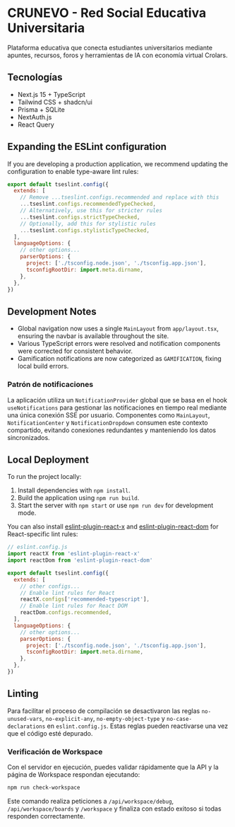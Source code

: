 # CRUNEVO - Red Social Educativa Universitaria

Plataforma educativa que conecta estudiantes universitarios mediante apuntes, recursos, foros y herramientas de IA con economía virtual Crolars.

## Tecnologías

- Next.js 15 + TypeScript
- Tailwind CSS + shadcn/ui
- Prisma + SQLite
- NextAuth.js
- React Query

## Expanding the ESLint configuration

If you are developing a production application, we recommend updating the configuration to enable type-aware lint rules:

```js
export default tseslint.config({
  extends: [
    // Remove ...tseslint.configs.recommended and replace with this
    ...tseslint.configs.recommendedTypeChecked,
    // Alternatively, use this for stricter rules
    ...tseslint.configs.strictTypeChecked,
    // Optionally, add this for stylistic rules
    ...tseslint.configs.stylisticTypeChecked,
  ],
  languageOptions: {
    // other options...
    parserOptions: {
      project: ['./tsconfig.node.json', './tsconfig.app.json'],
      tsconfigRootDir: import.meta.dirname,
    },
  },
})
```

## Development Notes

- Global navigation now uses a single `MainLayout` from `app/layout.tsx`, ensuring the navbar is available throughout the site.
- Various TypeScript errors were resolved and notification components were corrected for consistent behavior.
- Gamification notifications are now categorized as `GAMIFICATION`, fixing local build errors.

### Patrón de notificaciones

La aplicación utiliza un `NotificationProvider` global que se basa en el hook `useNotifications` para gestionar las notificaciones en tiempo real mediante una única conexión SSE por usuario. Componentes como `MainLayout`, `NotificationCenter` y `NotificationDropdown` consumen este contexto compartido, evitando conexiones redundantes y manteniendo los datos sincronizados.

## Local Deployment

To run the project locally:

1. Install dependencies with `npm install`.
2. Build the application using `npm run build`.
3. Start the server with `npm start` or use `npm run dev` for development mode.

You can also install [eslint-plugin-react-x](https://github.com/Rel1cx/eslint-react/tree/main/packages/plugins/eslint-plugin-react-x) and [eslint-plugin-react-dom](https://github.com/Rel1cx/eslint-react/tree/main/packages/plugins/eslint-plugin-react-dom) for React-specific lint rules:

```js
// eslint.config.js
import reactX from 'eslint-plugin-react-x'
import reactDom from 'eslint-plugin-react-dom'

export default tseslint.config({
  extends: [
    // other configs...
    // Enable lint rules for React
    reactX.configs['recommended-typescript'],
    // Enable lint rules for React DOM
    reactDom.configs.recommended,
  ],
  languageOptions: {
    // other options...
    parserOptions: {
      project: ['./tsconfig.node.json', './tsconfig.app.json'],
      tsconfigRootDir: import.meta.dirname,
    },
  },
})
```

## Linting

Para facilitar el proceso de compilación se desactivaron las reglas `no-unused-vars`, `no-explicit-any`, `no-empty-object-type` y `no-case-declarations` en `eslint.config.js`. Estas reglas pueden reactivarse una vez que el código esté depurado.

### Verificación de Workspace

Con el servidor en ejecución, puedes validar rápidamente que la API y la página de Workspace respondan ejecutando:

```bash
npm run check-workspace
```

Este comando realiza peticiones a `/api/workspace/debug`, `/api/workspace/boards` y `/workspace` y finaliza con estado exitoso si todas responden correctamente.

